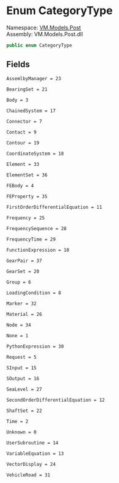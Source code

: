 # <a id="VM_Models_Post_CategoryType"></a> Enum CategoryType

Namespace: [VM.Models.Post](VM.Models.Post.md)  
Assembly: VM.Models.Post.dll  

```csharp
public enum CategoryType
```

## Fields

`AssemlbyManager = 23` 

`BearingSet = 21` 

`Body = 3` 

`ChainedSystem = 17` 

`Connector = 7` 

`Contact = 9` 

`Contour = 19` 

`CoordinateSystem = 18` 

`Element = 33` 

`ElementSet = 36` 

`FEBody = 4` 

`FEProperty = 35` 

`FirstOrderDifferentialEquation = 11` 

`Frequency = 25` 

`FrequencySequence = 28` 

`FrequencyTime = 29` 

`FunctionExpression = 10` 

`GearPair = 37` 

`GearSet = 20` 

`Group = 6` 

`LoadingCondition = 8` 

`Marker = 32` 

`Material = 26` 

`Node = 34` 

`None = 1` 

`PythonExpression = 30` 

`Request = 5` 

`SInput = 15` 

`SOutput = 16` 

`SeaLevel = 27` 

`SecondOrderDifferentialEquation = 12` 

`ShaftSet = 22` 

`Time = 2` 

`Unknown = 0` 

`UserSubroutine = 14` 

`VariableEquation = 13` 

`VectorDisplay = 24` 

`VehicleRoad = 31` 


